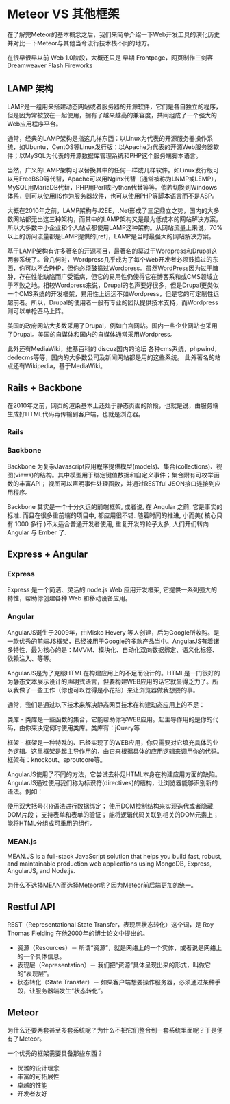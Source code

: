 # Meteor VS 其他框架

在了解完Meteor的基本概念之后，我们来简单介绍一下Web开发工具的演化历史并对比一下Meteor与其他当今流行技术栈不同的地方。

在很早很早以前 Web 1.0阶段，大概还只是
早期 Frontpage，网页制作三剑客 Dreamweaver Flash Fireworks

## LAMP 架构
LAMP是一组用来搭建动态网站或者服务器的开源软件，它们是各自独立的程序，但是因为常被放在一起使用，拥有了越来越高的兼容度，共同组成了一个强大的Web应用程序平台。

通常，经典的LAMP架构是指这几样东西：以Linux为代表的开源服务器操作系统，如Ubuntu，CentOS等Linux发行版；以Apache为代表的开源Web服务器软件；以MySQL为代表的开源数据库管理系统和PHP这个服务端脚本语言。

当然，广义的LAMP架构可以替换其中的任何一样或几样软件。如Linux发行版可以用FreeBSD等代替，Apache可以用Nginx代替（通常被称为LNMP或LEMP），MySQL用MariaDB代替，PHP用Perl或Python代替等等。倘若切换到Windows体系，则可以使用IIS作为服务器软件，也可以使用PHP等脚本语言而不是ASP。

大概在2010年之前，LAMP架构与J2EE，.Net形成了三足鼎立之势，国内的大多数网站都无出这三种架构，而其中的LAMP架构又是最为低成本的网站解决方案，所以大多数中小企业和个人站点都使用LAMP这种架构。从网站流量上来说，70%以上的访问流量都是LAMP提供的[ref]，LAMP是当时最强大的网站解决方案。

基于LAMP架构有许多著名的开源项目，最著名的莫过于Wordpress和Drupal这两套系统了。曾几何时，Wordpress几乎成为了每个Web开发者必须鼓捣过的东西，你可以不会PHP，但你必须鼓捣过Wordpress。虽然WordPress因为过于臃肿，存在性能缺陷而广受诟病，但它的易用性仍使得它在博客系和或CMS领域立于不败之地。相较Wordpress来说，Drupal的名声要好很多，但是Drupal更类似一个CMS系统的开发框架，易用性上远远不如Wordpress，但是它的可定制性远超前者。所以，Drupal的使用者一般有专业的团队提供技术支持，而Wordpress则可以单枪匹马上阵。

美国的政府网站大多数采用了Drupal，例如白宫网站。国内一些企业网站也采用了Drupal。美国的自媒体和国内的自媒体通常采用Wordpress。

此外还有MediaWiki，维基百科的
discuz国内的论坛
各种cms系统，phpwind，dedecms等等，国内的大多数公司及新闻网站都是用的这些系统。
此外著名的站点还有Wikipedia，基于MediaWiki。

## Rails + Backbone
在2010年之前，网页的渲染基本上还处于静态页面的阶段，也就是说，由服务端生成好HTML代码再传输到客户端，也就是浏览器。

### Rails

### Backbone
Backbone 为复杂Javascript应用程序提供模型(models)、集合(collections)、视图(views)的结构。其中模型用于绑定键值数据和自定义事件；集合附有可枚举函数的丰富API； 视图可以声明事件处理函数，并通过RESTful JSON接口连接到应用程序。

Backbone 其实是一个十分久远的前端框架, 或者说, 在 Angular 之前, 它是事实的标准. 而且在很多重前端的项目中, 都应用很不错. 随着时间的推进, 小而美( 核心只有 1000 多行 )不太适合普通开发者使用, 重复开发的轮子太多, 人们开们转向 Angular 与 Ember 了.

## Express + Angular

### Express
Express 是一个简洁、灵活的 node.js Web 应用开发框架, 它提供一系列强大的特性，帮助你创建各种 Web 和移动设备应用。

### Angular
AngularJS诞生于2009年，由Misko Hevery 等人创建，后为Google所收购。是一款优秀的前端JS框架，已经被用于Google的多款产品当中。AngularJS有着诸多特性，最为核心的是：MVVM、模块化、自动化双向数据绑定、语义化标签、依赖注入、等等。

AngularJS是为了克服HTML在构建应用上的不足而设计的。HTML是一门很好的为静态文本展示设计的声明式语言，但要构建WEB应用的话它就显得乏力了。所以我做了一些工作（你也可以觉得是小花招）来让浏览器做我想要的事。

通常，我们是通过以下技术来解决静态网页技术在构建动态应用上的不足：

类库 - 类库是一些函数的集合，它能帮助你写WEB应用。起主导作用的是你的代码，由你来决定何时使用类库。类库有：jQuery等

框架 - 框架是一种特殊的、已经实现了的WEB应用，你只需要对它填充具体的业务逻辑。这里框架是起主导作用的，由它来根据具体的应用逻辑来调用你的代码。框架有：knockout、sproutcore等。

AngularJS使用了不同的方法，它尝试去补足HTML本身在构建应用方面的缺陷。AngularJS通过使用我们称为标识符(directives)的结构，让浏览器能够识别新的语法。例如：

使用双大括号{{}}语法进行数据绑定；
使用DOM控制结构来实现迭代或者隐藏DOM片段；
支持表单和表单的验证；
能将逻辑代码关联到相关的DOM元素上；
能将HTML分组成可重用的组件。


### MEAN.js

MEAN.JS is a full-stack JavaScript solution that helps you build fast, robust, and maintainable production web applications using MongoDB, Express, AngularJS, and Node.js.

为什么不选择MEAN而选择Meteor呢？因为Meteor前后端更加的统一。

## Restful API
REST（Representational State Transfer，表现层状态转化）这个词，是 Roy Thomas Fielding 在他2000年的博士论文中提出的。

* 资源（Resources）－ 所谓“资源”，就是网络上的一个实体，或者说是网络上的一个具体信息。
* 表现层（Representation）－ 我们把“资源”具体呈现出来的形式，叫做它的“表现层”。
* 状态转化（State Transfer）－ 如果客户端想要操作服务器，必须通过某种手段，让服务器端发生“状态转化”。


## Meteor

为什么还要两套甚至多套系统呢？为什么不把它们整合到一套系统里面呢？于是便有了Meteor。

一个优秀的框架需要具备那些东西？
* 优雅的设计理念
* 丰富的可拓展性
* 卓越的性能
* 开发者友好